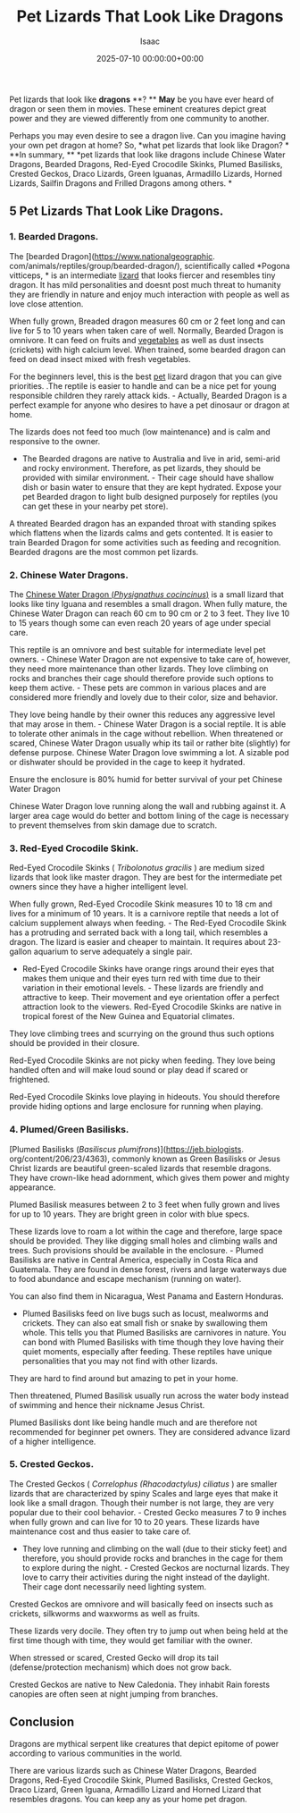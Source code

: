 ﻿---
title: Pet Lizards That Look Like Dragons
description: Pet lizards that look like dragons ? May be you have ever heard of dragon or seen them in movies. These eminent creatures depict great power and they are...
slug: /pet-lizards-that-look-like-dragons/
date: 2025-07-10 00:00:00+00:00
lastmod: 2025-07-10 00:00:00+03:00
author: Isaac
categories:
- Guide
- Lizard
tags:
- guide
- pet
- lizard
layout: post
---

Pet lizards that look like **dragons** **? ** **May** be you have ever heard of dragon or seen them in movies. These eminent creatures depict great power and they are viewed differently from one community to another.

Perhaps you may even desire to see a dragon live. Can you imagine having your own pet dragon at home? So, *what pet lizards that look like Dragon? * **In summary, ** *pet lizards that look like dragons include Chinese Water Dragons, Bearded Dragons, Red-Eyed Crocodile Skinks, Plumed Basilisks, Crested Geckos, Draco Lizards, Green Iguanas, Armadillo Lizards, Horned Lizards, Sailfin Dragons and Frilled Dragons among others. *

##  5 Pet Lizards That Look Like Dragons.

###  1. Bearded Dragons.

The [bearded Dragon](https://www.nationalgeographic. com/animals/reptiles/group/bearded-dragon/), scientifically called *Pogona vitticeps, * is an intermediate [lizard](https://pestpolicy.com/are-lizards-poisonous/) that looks fiercer and resembles tiny dragon. It has mild personalities and doesnt post much threat to humanity they are friendly in nature and enjoy much interaction with people as well as love close attention.

When fully grown, Breaded dragon measures 60 cm or 2 feet long and can live for 5 to 10 years when taken care of well. Normally, Bearded Dragon is omnivore. It can feed on fruits and [vegetables](https://pestpolicy.com/can-bearded-dragons-eat-tomatoes/) as well as dust insects (crickets) with high calcium level. When trained, some bearded dragon can feed on dead insect mixed with fresh vegetables.

For the beginners level, this is the best [pet](https://pestpolicy.com/healthy-pets-rodent-control/) lizard dragon that you can give priorities. .The reptile is easier to handle and can be a nice pet for young responsible children they rarely attack kids. - Actually, Bearded Dragon is a perfect example for anyone who desires to have a pet dinosaur or dragon at home.

The lizards does not feed too much (low maintenance) and is calm and responsive to the owner.

- The Bearded dragons are native to Australia and live in arid, semi-arid and rocky environment. Therefore, as pet lizards, they should be provided with similar environment. - Their cage should have shallow dish or basin water to ensure that they are kept hydrated. Expose your pet Bearded dragon to light bulb designed purposely for reptiles (you can get these in your nearby pet store).

A threated Bearded dragon has an expanded throat with standing spikes which flattens when the lizards calms and gets contented. It is easier to train Bearded Dragon for some activities such as feeding and recognition. Bearded dragons are the most common pet lizards.

###  2. Chinese Water Dragons.

The [Chinese Water Dragon (*Physignathus cocincinus*)](http://digimorph.org/specimens/Physignathus_cocincinus/) is a small lizard that looks like tiny Iguana and resembles a small dragon. When fully mature, the Chinese Water Dragon can reach 60 cm to 90 cm or 2 to 3 feet. They live 10 to 15 years though some can even reach 20 years of age under special care.

This reptile is an omnivore and best suitable for intermediate level pet owners. - Chinese Water Dragon are not expensive to take care of, however, they need more maintenance than other lizards. They love climbing on rocks and branches their cage should therefore provide such options to keep them active. - These pets are common in various places and are considered more friendly and lovely due to their color, size and behavior.

They love being handle by their owner this reduces any aggressive level that may arose in them. - Chinese Water Dragon is a social reptile. It is able to tolerate other animals in the cage without rebellion. When threatened or scared, Chinese Water Dragon usually whip its tail or rather bite (slightly) for defense purpose. Chinese Water Dragon love swimming a lot. A sizable pod or dishwater should be provided in the cage to keep it hydrated.

Ensure the enclosure is 80% humid for better survival of your pet Chinese Water Dragon

Chinese Water Dragon love running along the wall and rubbing against it. A larger area cage would do better and bottom lining of the cage is necessary to prevent themselves from skin damage due to scratch.

###  3. Red-Eyed Crocodile Skink.

Red-Eyed Crocodile Skinks ( *Tribolonotus gracilis* ) are medium sized lizards that look like master dragon. They are best for the intermediate pet owners since they have a higher intelligent level.

When fully grown, Red-Eyed Crocodile Skink measures 10 to 18 cm and lives for a minimum of 10 years. It is a carnivore reptile that needs a lot of calcium supplement always when feeding. - The Red-Eyed Crocodile Skink has a protruding and serrated back with a long tail, which resembles a dragon. The lizard is easier and cheaper to maintain. It requires about 23-gallon aquarium to serve adequately a single pair.

- Red-Eyed Crocodile Skinks have orange rings around their eyes that makes them unique and their eyes turn red with time due to their variation in their emotional levels. - These lizards are friendly and attractive to keep. Their movement and eye orientation offer a perfect attraction look to the viewers. Red-Eyed Crocodile Skinks are native in tropical forest of the New Guinea and Equatorial climates.

They love climbing trees and scurrying on the ground thus such options should be provided in their closure.

Red-Eyed Crocodile Skinks are not picky when feeding. They love being handled often and will make loud sound or play dead if scared or frightened.

Red-Eyed Crocodile Skinks love playing in hideouts. You should therefore provide hiding options and large enclosure for running when playing.

###  4. Plumed/Green Basilisks.

[Plumed Basilisks (*Basiliscus plumifrons*)](https://jeb.biologists. org/content/206/23/4363), commonly known as Green Basilisks or Jesus Christ lizards are beautiful green-scaled lizards that resemble dragons. They have crown-like head adornment, which gives them power and mighty appearance.

Plumed Basilisk measures between 2 to 3 feet when fully grown and lives for up to 10 years. They are bright green in color with blue specs.

These lizards love to roam a lot within the cage and therefore, large space should be provided. They like digging small holes and climbing walls and trees. Such provisions should be available in the enclosure. - Plumed Basilisks are native in Central America, especially in Costa Rica and Guatemala. They are found in dense forest, rivers and large waterways due to food abundance and escape mechanism (running on water).

You can also find them in Nicaragua, West Panama and Eastern Honduras.

- Plumed Basilisks feed on live bugs such as locust, mealworms and crickets. They can also eat small fish or snake by swallowing them whole. This tells you that Plumed Basilisks are carnivores in nature. You can bond with Plumed Basilisks with time though they love having their quiet moments, especially after feeding. These reptiles have unique personalities that you may not find with other lizards.

They are hard to find around but amazing to pet in your home.

Then threatened, Plumed Basilisk usually run across the water body instead of swimming and hence their nickname Jesus Christ.

Plumed Basilisks dont like being handle much and are therefore not recommended for beginner pet owners. They are considered advance lizard of a higher intelligence.

###  5. Crested Geckos.

The Crested Geckos ( *Correlophus (Rhacodactylus) ciliatus* ) are smaller lizards that are characterized by spiny Scales and large eyes that make it look like a small dragon. Though their number is not large, they are very popular due to their cool behavior. - Crested Gecko measures 7 to 9 inches when fully grown and can live for 10 to 20 years. These lizards have maintenance cost and thus easier to take care of.

- They love running and climbing on the wall (due to their sticky feet) and therefore, you should provide rocks and branches in the cage for them to explore during the night. - Crested Geckos are nocturnal lizards. They love to carry their activities during the night instead of the daylight. Their cage dont necessarily need lighting system.

Crested Geckos are omnivore and will basically feed on insects such as crickets, silkworms and waxworms as well as fruits.

These lizards very docile. They often try to jump out when being held at the first time though with time, they would get familiar with the owner.

When stressed or scared, Crested Gecko will drop its tail (defense/protection mechanism) which does not grow back.

Crested Geckos are native to New Caledonia. They inhabit Rain forests canopies are often seen at night jumping from branches.

##  Conclusion

Dragons are mythical serpent like creatures that depict epitome of power according to various communities in the world.

There are various lizards such as Chinese Water Dragons, Bearded Dragons, Red-Eyed Crocodile Skink, Plumed Basilisks, Crested Geckos, Draco Lizard, Green Iguana, Armadillo Lizard and Horned Lizard that resembles dragons. You can keep any as your home pet dragon.

